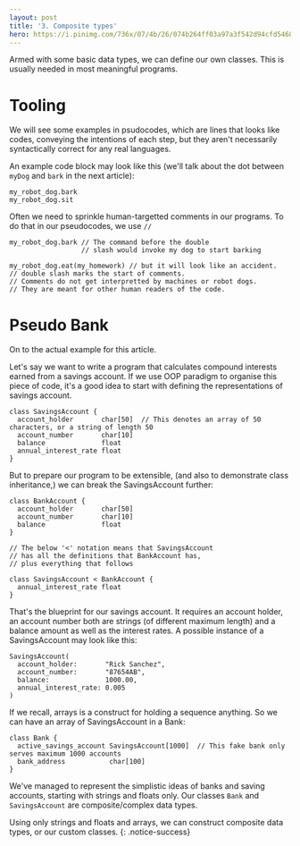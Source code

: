 ```yaml
---
layout: post
title: '3. Composite types'
hero: https://i.pinimg.com/736x/07/4b/26/074b264ff03a97a3f542d94cfd5468b0--wooden-blocks-building--blocks.jpg
---
```


Armed with some basic data types, we can define our own classes. This is usually needed in most meaningful programs.

# Tooling

We will see some examples in psudocodes, which are lines that looks like codes, conveying the
intentions of each step, but they aren't necessarily syntactically correct for any real languages.

An example code block may look like this (we'll talk about the dot between `myDog` and `bark` in the next article):
```
my_robot_dog.bark
my_robot_dog.sit
```

Often we need to sprinkle human-targetted comments in our programs.
To do that in our pseudocodes, we use `//`

```
my_robot_dog.bark // The command before the double
                  // slash would invoke my dog to start barking

my_robot_dog.eat(my_homework) // but it will look like an accident.
// double slash marks the start of comments.
// Comments do not get interpretted by machines or robot dogs.
// They are meant for other human readers of the code.

```

# Pseudo Bank

On to the actual example for this article.

Let's say we want to write a program that calculates compound interests earned from a savings account. If we use OOP paradigm
to organise this piece of code, it's a good idea to start with defining the representations of savings account.

```
class SavingsAccount {
  account_holder       char[50]  // This denotes an array of 50 characters, or a string of length 50
  account_number       char[10]
  balance              float
  annual_interest_rate float
}
```

But to prepare our program to be extensible, (and also to demonstrate class inheritance,) we can break the SavingsAccount further:
```
class BankAccount {
  account_holder       char[50]
  account_number       char[10]
  balance              float
}

// The below '<' notation means that SavingsAccount
// has all the definitions that BankAccount has,
// plus everything that follows

class SavingsAccount < BankAccount {
  annual_interest_rate float
}
```

That's the blueprint for our savings account. It requires an account holder, an account number both are strings (of different maximum length)
and a balance amount as well as the interest rates. A possible instance of a SavingsAccount may look like this:

```
SavingsAccount(
  account_holder:       "Rick Sanchez",
  account_number:       "87654AB",
  balance:              1000.00,
  annual_interest_rate: 0.005
)
```

If we recall, arrays is a construct for holding a sequence anything. So we can have an array of SavingsAccount in a Bank:
```
class Bank {
  active_savings_account SavingsAccount[1000]  // This fake bank only serves maximum 1000 accounts
  bank_address           char[100]
}
```

We've managed to represent the simplistic ideas of banks and saving accounts, starting with strings and floats only.
Our classes `Bank` and `SavingsAccount` are composite/complex data types.

Using only strings and floats and arrays, we can construct composite data types, or our custom classes.
{: .notice-success}
